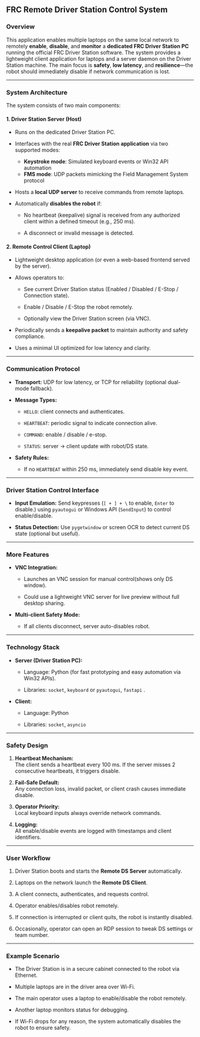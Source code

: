 

## **FRC Remote Driver Station Control System**

### **Overview**

This application enables multiple laptops on the same local network to remotely **enable**, **disable**, and **monitor** a **dedicated FRC Driver Station PC** running the official FRC Driver Station software. The system provides a lightweight client application for laptops and a server daemon on the Driver Station machine. The main focus is **safety**, **low latency**, and **resilience**—the robot should immediately disable if network communication is lost.

---

### **System Architecture**

The system consists of two main components:

#### 1. **Driver Station Server (Host)**

- Runs on the dedicated Driver Station PC.

- Interfaces with the real **FRC Driver Station application** via two supported modes:
  - **Keystroke mode**: Simulated keyboard events or Win32 API automation
  - **FMS mode**: UDP packets mimicking the Field Management System protocol

- Hosts a **local UDP server** to receive commands from remote laptops.

- Automatically **disables the robot** if:
  
  - No heartbeat (keepalive) signal is received from any authorized client within a defined timeout (e.g., 250 ms).
  
  - A disconnect or invalid message is detected.

#### 2. **Remote Control Client (Laptop)**

- Lightweight desktop application (or even a web-based frontend served by the server).

- Allows operators to:
  
  - See current Driver Station status (Enabled / Disabled / E-Stop / Connection state).
  
  - Enable / Disable / E-Stop the robot remotely.
  
  - Optionally view the Driver Station screen (via VNC).

- Periodically sends a **keepalive packet** to maintain authority and safety compliance.

- Uses a minimal UI optimized for low latency and clarity.

---

### **Communication Protocol**

- **Transport:** UDP for low latency, or TCP for reliability (optional dual-mode fallback).

- **Message Types:**
  
  - `HELLO`: client connects and authenticates.
  
  - `HEARTBEAT`: periodic signal to indicate connection alive.
  
  - `COMMAND`: enable / disable / e-stop.
  
  - `STATUS`: server → client update with robot/DS state.

- **Safety Rules:**
  
  - If no `HEARTBEAT` within 250 ms, immediately send disable key event.

---

### **Driver Station Control Interface**

- **Input Emulation:** Send keypresses (`[ + ] + \` to enable, `Enter` to disable.) using `pyautogui` or Windows API (`SendInput`) to control enable/disable.

- **Status Detection:** Use `pygetwindow` or screen OCR to detect current DS state (optional but useful).

---

### **More Features**

- **VNC Integration:**
  
  - Launches an VNC session for manual control(shows only DS window).
  
  - Could use a lightweight VNC server for live preview without full desktop sharing.

- **Multi-client Safety Mode:**
  
  - If all clients disconnect, server auto-disables robot.

---

### **Technology Stack**

- **Server (Driver Station PC):**
  
  - Language: Python (for fast prototyping and easy automation via Win32 APIs).
  
  - Libraries: `socket`, `keyboard` or `pyautogui`, `fastapi` .

- **Client:**
  
  - Language: Python
  
  - Libraries: `socket`, `asyncio`

---

### **Safety Design**

1. **Heartbeat Mechanism:**  
   The client sends a heartbeat every 100 ms. If the server misses 2 consecutive heartbeats, it triggers disable.

2. **Fail-Safe Default:**  
   Any connection loss, invalid packet, or client crash causes immediate disable.

3. **Operator Priority:**  
   Local keyboard inputs always override network commands.

4. **Logging:**  
   All enable/disable events are logged with timestamps and client identifiers.

---

### **User Workflow**

1. Driver Station boots and starts the **Remote DS Server** automatically.

2. Laptops on the network launch the **Remote DS Client**.

3. A client connects, authenticates, and requests control.

4. Operator enables/disables robot remotely.

5. If connection is interrupted or client quits, the robot is instantly disabled.

6. Occasionally, operator can open an RDP session to tweak DS settings or team number.

---

### **Example Scenario**

- The Driver Station is in a secure cabinet connected to the robot via Ethernet.

- Multiple laptops are in the driver area over Wi-Fi.

- The main operator uses a laptop to enable/disable the robot remotely.

- Another laptop monitors status for debugging.

- If Wi-Fi drops for any reason, the system automatically disables the robot to ensure safety.
